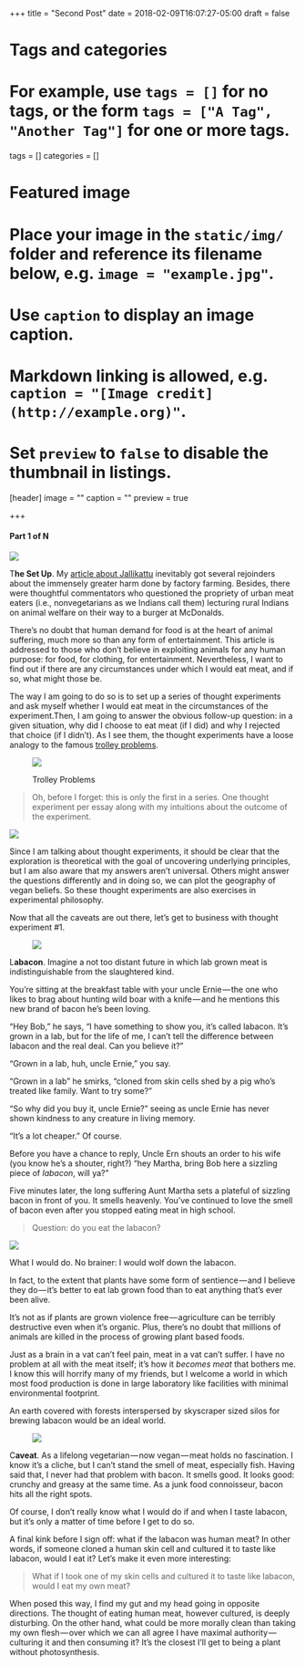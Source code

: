 +++
title = "Second  Post"
date = 2018-02-09T16:07:27-05:00
draft = false

# Tags and categories
# For example, use `tags = []` for no tags, or the form `tags = ["A Tag", "Another Tag"]` for one or more tags.
tags = []
categories = []

# Featured image
# Place your image in the `static/img/` folder and reference its filename below, e.g. `image = "example.jpg"`.
# Use `caption` to display an image caption.
#   Markdown linking is allowed, e.g. `caption = "[Image credit](http://example.org)"`.
# Set `preview` to `false` to disable the thumbnail in listings.
[header]
image = ""
caption = ""
preview = true

+++

#### Part 1 of N<figure> 

![](http://localhost:8080/wordpress/wp-content/uploads/2017/10/27d30-16u19juzsf8fdf7lgc-m2gg.jpeg)
  
</figure> 

<span>T</span>**he Set Up**. My <a href="https://rajesh.io/against-jallikattu-a0bc75cdff81#.fe59fldt2" target="_blank">article about Jallikattu</a> inevitably got several rejoinders about the immensely greater harm done by factory farming. Besides, there were thoughtful commentators who questioned the propriety of urban meat eaters (i.e., nonvegetarians as we Indians call them) lecturing rural Indians on animal welfare on their way to a burger at McDonalds.

There’s no doubt that human demand for food is at the heart of animal suffering, much more so than any form of entertainment. This article is addressed to those who don’t believe in exploiting animals for any human purpose: for food, for clothing, for entertainment. Nevertheless, I want to find out if there are any circumstances under which I would eat meat, and if so, what might those be.

The way I am going to do so is to set up a series of thought experiments and ask myself whether I would eat meat in the circumstances of the experiment.Then, I am going to answer the obvious follow-up question: in a given situation, why did I choose to eat meat (if I did) and why I rejected that choice (if I didn’t). As I see them, the thought experiments have a loose analogy to the famous <a href="https://en.wikipedia.org/wiki/Trolley_problem" target="_blank">trolley problems</a>.<figure class="wp-caption"> 

![](http://localhost:8080/wordpress/wp-content/uploads/2017/10/29cba-1ysp9bsojgbwbrgyqerwkbq.png)<figcaption class="wp-caption-text">Trolley Problems</figcaption></figure> 

> Oh, before I forget: this is only the first in a series. One thought experiment per essay along with my intuitions about the outcome of the experiment.<figure> 

![](http://localhost:8080/wordpress/wp-content/uploads/2017/10/aabd1-1jzk_bb0q9t_zdefgcqbsig.png)
  
</figure> 

Since I am talking about thought experiments, it should be clear that the exploration is theoretical with the goal of uncovering underlying principles, but I am also aware that my answers aren’t universal. Others might answer the questions differently and in doing so, we can plot the geography of vegan beliefs. So these thought experiments are also exercises in experimental philosophy.

Now that all the caveats are out there, let’s get to business with thought experiment #1.<figure> 

![](http://localhost:8080/wordpress/wp-content/uploads/2017/10/243cb-111ryqg7zkbsmibiof0vc4w.jpeg)
  
</figure> 

<span>L</span>**abacon**. Imagine a not too distant future in which lab grown meat is indistinguishable from the slaughtered kind.

You’re sitting at the breakfast table with your uncle Ernie — the one who likes to brag about hunting wild boar with a knife — and he mentions this new brand of bacon he’s been loving.

“Hey Bob,” he says, “I have something to show you, it’s called labacon. It’s grown in a lab, but for the life of me, I can’t tell the difference between labacon and the real deal. Can you believe it?”

“Grown in a lab, huh, uncle Ernie,” you say.

“Grown in a lab” he smirks, “cloned from skin cells shed by a pig who’s treated like family. Want to try some?”

“So why did you buy it, uncle Ernie?” seeing as uncle Ernie has never shown kindness to any creature in living memory.

“It’s a lot cheaper.” Of course.

Before you have a chance to reply, Uncle Ern shouts an order to his wife (you know he’s a shouter, right?) “hey Martha, bring Bob here a sizzling piece of _labacon_, will ya?”

Five minutes later, the long suffering Aunt Martha sets a plateful of sizzling bacon in front of you. It smells heavenly. You’ve continued to love the smell of bacon even after you stopped eating meat in high school.

> Question: do you eat the labacon?<figure> 

![](http://localhost:8080/wordpress/wp-content/uploads/2017/10/53a1f-1ml8o4ocyfyvpdaberomdla.png)
  
</figure> 

<span>W</span>hat I would do. No brainer: I would wolf down the labacon.

In fact, to the extent that plants have some form of sentience — and I believe they do — it’s better to eat lab grown food than to eat anything that’s ever been alive.

It’s not as if plants are grown violence free — agriculture can be terribly destructive even when it’s organic. Plus, there’s no doubt that millions of animals are killed in the process of growing plant based foods.

Just as a brain in a vat can’t feel pain, meat in a vat can’t suffer. I have no problem at all with the meat itself; it’s how it _becomes meat_ that bothers me. I know this will horrify many of my friends, but I welcome a world in which most food production is done in large laboratory like facilities with minimal environmental footprint.

An earth covered with forests interspersed by skyscraper sized silos for brewing labacon would be an ideal world.<figure> 

![](http://localhost:8080/wordpress/wp-content/uploads/2017/10/83271-1viyktofgkj66w-iiyxya8w.jpeg)
  
</figure> 

<span>C</span>**aveat**. As a lifelong vegetarian — now vegan — meat holds no fascination. I know it’s a cliche, but I can’t stand the smell of meat, especially fish. Having said that, I never had that problem with bacon. It smells good. It looks good: crunchy and greasy at the same time. As a junk food connoisseur, bacon hits all the right spots.

Of course, I don’t really know what I would do if and when I taste labacon, but it’s only a matter of time before I get to do so.

A final kink before I sign off: what if the labacon was human meat? In other words, if someone cloned a human skin cell and cultured it to taste like labacon, would I eat it? Let’s make it even more interesting:

> What if I took one of my skin cells and cultured it to taste like labacon, would I eat my own meat?

When posed this way, I find my gut and my head going in opposite directions. The thought of eating human meat, however cultured, is deeply disturbing. On the other hand, what could be more morally clean than taking my own flesh — over which we can all agree I have maximal authority — culturing it and then consuming it? It’s the closest I’ll get to being a plant without photosynthesis.
